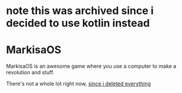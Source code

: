 # note this was archived since i decided to use kotlin instead
# MarkisaOS

MarkisaOS is an awesome game where you use a computer to make a revolution and stuff.

There's not a whole lot right now, [since i deleted everything](https://github.com/hellory4n/markisaOS-old)
